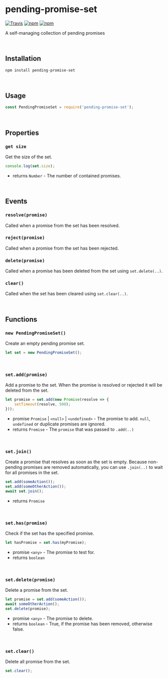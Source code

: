 # pending-promise-set

[![Travis](https://img.shields.io/travis/mpt0/node-pending-promise-set.svg)]()
[![npm](https://img.shields.io/npm/v/pending-promise-set.svg)]()
[![npm](https://img.shields.io/npm/l/pending-promise-set.svg)]()

A self-managing collection of pending promises

<br/>



## Installation
```bash
npm install pending-promise-set
```

<br/>



## Usage
```js
const PendingPromiseSet = require('pending-promise-set');
```

<br/>



## Properties

### `get size`
Get the size of the set.
```js
console.log(set.size);
```
+ returns `Number` - The number of contained promises.

<br/>



## Events

### `resolve(promise)`
Called when a promise from the set has been resolved.

### `reject(promise)`
Called when a promise from the set has been rejected.

### `delete(promise)`
Called when a promise has been deleted from the set using `set.delete(..)`.

### `clear()`
Called when the set has been cleared using `set.clear(..)`.

<br/>



## Functions

### `new PendingPromiseSet()`
Create an empty pending promise set.
```js
let set = new PendingPromiseSet();
```

<br/>



### `set.add(promise)`
Add a promise to the set. When the promise is resolved or rejected it will be deleted from the set.
```js
let promise = set.add(new Promise(resolve => {
	setTimeout(resolve, 500);
}));
```
+ promise `Promise` | `<null>` | `<undefined>` - The promise to add. `null`, `undefined` or duplicate promises are ignored.
+ returns `Promise` - The `promise` that was passed to `.add(..)`

<br/>



### `set.join()`
Create a promise that resolves as soon as the set is empty. Because non-pending promises are removed automatically, you can use `.join(..)` to wait for all promises in the set.
```js
set.add(someAction());
set.add(someOtherAction());
await set.join();
```
+ returns `Promise`

<br/>



### `set.has(promise)`
Check if the set has the specified promise.
```js
let hasPromise = set.has(myPromise);
```
+ promise `<any>` - The promise to test for.
+ returns `boolean`

<br/>



### `set.delete(promise)`
Delete a promise from the set.
```js
let promise = set.add(someAction());
await someOtherAction();
set.delete(promise);
```
+ promise `<any>` - The promise to delete.
+ returns `boolean` - True, if the promise has been removed, otherwise false.

<br/>



### `set.clear()`
Delete all promise from the set.
```js
set.clear();
```
